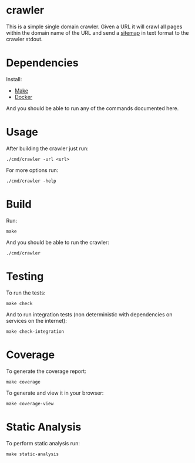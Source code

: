 # crawler

This is a simple single domain crawler.
Given a URL it will crawl all pages within the domain name of the URL
and send a [sitemap](https://www.sitemaps.org/protocol.html)
in text format to the crawler stdout.


# Dependencies

Install:

* [Make](https://www.gnu.org/software/make/)
* [Docker](https://www.docker.com/)

And you should be able to run any of the commands documented here.


# Usage

After building the crawler just run:

```
./cmd/crawler -url <url>
```


For more options run:

```
./cmd/crawler -help
```

# Build

Run:

```
make
```

And you should be able to run the crawler:

```
./cmd/crawler
```

# Testing

To run the tests:

```
make check
```

And to run integration tests (non deterministic with dependencies
on services on the internet):

```
make check-integration
```

# Coverage

To generate the coverage report:

```
make coverage
```

To generate and view it in your browser:

```
make coverage-view
```


# Static Analysis

To perform static analysis run:

```
make static-analysis
```
